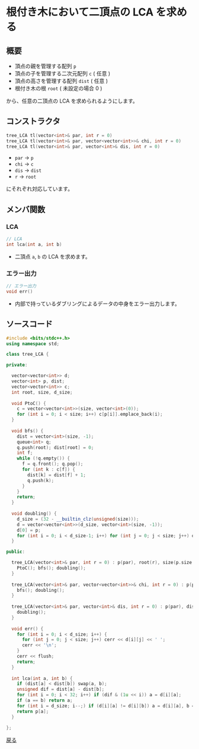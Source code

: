 # 根付き木において二頂点の LCA を求める

## 概要
- 頂点の親を管理する配列 `p`
- 頂点の子を管理する二次元配列 `c` ( 任意 )
- 頂点の高さを管理する配列 `dist` ( 任意 )
- 根付き木の根 `root` ( 未設定の場合 0 )

から、任意の二頂点の LCA を求められるようにします。

## コンストラクタ
```cpp
tree_LCA tl(vector<int>& par, int r = 0)
tree_LCA tl(vector<int>& par, vector<vector<int>>& chi, int r = 0)
tree_LCA tl(vector<int>& par, vector<int>& dis, int r = 0)
```
- `par` → `p`
- `chi` → `c`
- `dis` → `dist`
- `r` → `root`

にそれぞれ対応しています。

## メンバ関数

### LCA
```cpp
// LCA
int lca(int a, int b)
```
- 二頂点 `a`, `b` の LCA を求めます。
### エラー出力
```cpp
// エラー出力
void err()
```
- 内部で持っているダブリングによるデータの中身をエラー出力します。

## ソースコード

```cpp
#include <bits/stdc++.h>
using namespace std;

class tree_LCA {

private:

  vector<vector<int>> d;
  vector<int> p, dist;
  vector<vector<int>> c;
  int root, size, d_size;
  
  void PtoC() {
    c = vector<vector<int>>(size, vector<int>(0));
    for (int i = 0; i < size; i++) c[p[i]].emplace_back(i);
  }
  
  void bfs() {
    dist = vector<int>(size, -1);
    queue<int> q;
    q.push(root); dist[root] = 0;
    int f;
    while (!q.empty()) {
      f = q.front(); q.pop();
      for (int k : c[f]) {
        dist[k] = dist[f] + 1;
        q.push(k);
      }
    }
    return;
  }
  
  void doubling() {
    d_size = (32 - __builtin_clz(unsigned(size)));
    d = vector<vector<int>>(d_size, vector<int>(size, -1));
    d[0] = p;
    for (int i = 0; i < d_size-1; i++) for (int j = 0; j < size; j++) d[i+1][j] = (d[i][j] == -1 ? -1 : d[i][d[i][j]]);
  }

public:

  tree_LCA(vector<int>& par, int r = 0) : p(par), root(r), size(p.size()) {
    PtoC(); bfs(); doubling();
  }
  
  tree_LCA(vector<int>& par, vector<vector<int>>& chi, int r = 0) : p(par), c(chi), root(r), size(p.size()) {
    bfs(); doubling();
  }
  
  tree_LCA(vector<int>& par, vector<int>& dis, int r = 0) : p(par), dist(dis), root(r), size(p.size()) {
    doubling();
  }
  
  void err() {
    for (int i = 0; i < d_size; i++) {
      for (int j = 0; j < size; j++) cerr << d[i][j] << ' ';
      cerr << '\n';
    }
    cerr << flush;
    return;
  }
  
  int lca(int a, int b) {
    if (dist[a] < dist[b]) swap(a, b);
    unsigned dif = dist[a] - dist[b];
    for (int i = 0; i < 32; i++) if (dif & (1u << i)) a = d[i][a];
    if (a == b) return a;
    for (int i = d_size; i--;) if (d[i][a] != d[i][b]) a = d[i][a], b = d[i][b];
    return p[a];
  }
  
};
```

<a href = "https://github.com/tomo-224/klib/blob/main/type/graph.md">戻る</a>
